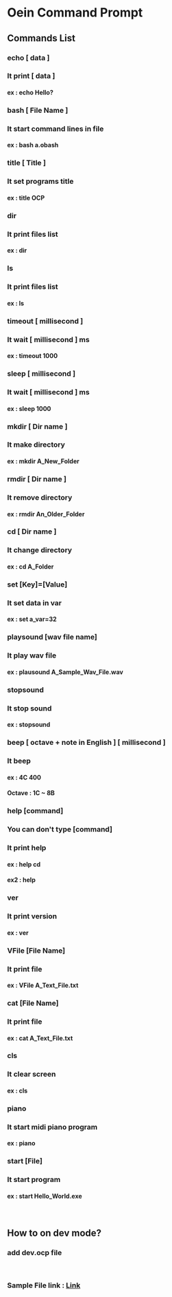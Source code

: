 # Oein Command Prompt
### 
## Commands List
### echo [ data ]
### It print [ data ]
#### ex : echo Hello?
### bash [ File Name ]
### It start command lines in file
#### ex : bash a.obash
### title [ Title ]
### It set programs title
#### ex : title OCP
### dir
### It print files list
#### ex : dir
### ls
### It print files list
#### ex : ls
### timeout [ millisecond ]
### It wait [ millisecond ] ms
#### ex : timeout 1000
### sleep [ millisecond ]
### It wait [ millisecond ] ms
#### ex : sleep 1000
### mkdir [ Dir name ]
### It make directory
#### ex : mkdir A_New_Folder
### rmdir [ Dir name ]
### It remove directory
#### ex : rmdir An_Older_Folder
### cd [ Dir name ]
### It change directory
#### ex : cd A_Folder
### set [Key]=[Value]
### It set data in var
#### ex : set a_var=32
### playsound [wav file name]
### It play wav file
#### ex : plausound A_Sample_Wav_File.wav
### stopsound
### It stop sound
#### ex : stopsound
### beep [ octave + note in English ] [ millisecond ]
### It beep
#### ex : 4C 400
#### Octave : 1C ~ 8B
### help [command]
### You can don't type [command]
### It print help
#### ex : help cd
#### ex2 : help
### ver
### It print version
#### ex : ver
### VFile [File Name]
### It print file
#### ex : VFile A_Text_File.txt
### cat [File Name]
### It print file
#### ex : cat A_Text_File.txt
### cls
### It clear screen
#### ex : cls
### piano
### It start midi piano program
#### ex : piano
### start [File]
### It start program
#### ex : start Hello_World.exe
&nbsp;
## How to on dev mode?
### add dev.ocp file
&nbsp;
### Sample File link : <a href="https://github.com/Oein/Oein_Command_Prompt/tree/master/Samples">Link</a>
